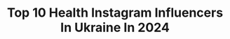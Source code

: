 ---
title: Top 10 Health Instagram Influencers In Ukraine In 2024
description: >-
  Find top health Instagram influencers in Ukraine in 2024. Most popular hashtags: #health #healthylifestyle #winter.
platform: Instagram
hits: 28
text_top: Discover the most popular Instagram influencers on inBeat.
text_bottom: inBeat has 28 Instagram influencers like this in Ukraine for you to work with.
profiles:
  - username: "tidymoose"
    fullname: >-
      Ivanka Siolkowsky
    bio: >-
      ✨ Home Organization 🎬 As seen on TV 📚Author 🧠 Mental Health Advocate 🧘🏼‍♀️ 🎤 Public Speaker 🇺🇦 Proud Ukrainian 🌎 Environmentalist #yearofnoshopping
    location: "Ukraine"
    followers: 63691
    engagement: 46
    commentsToLikes: 0.066015
    id: ckwvisgpgvsn40j23vi1w2yfn
    verified: false
    hashtags: "#camel, #pa, #blackfriday, #yearofnoshopping"
  - username: "lyanka_verkhivska"
    fullname: >-
      Hair-stylis |Make up artist
    bio: >-
      Style•Healthy lifestyle•Beauty 🍬@no_sugar_added_sweets 💍Husband @nazarko___ 💄Hairstyle&Make up courses ✂️Job @salon_komilfo 📍Sambir - Lviv
    location: "Ukraine"
    followers: 23400
    engagement: 252
    commentsToLikes: 0.050654
    id: ck5hshscawmgk0i11rl9hp740
    verified: false
    hashtags: "#lamel, #paesecosmetics, #zara, #markwirlen"
  - username: "marifur_8"
    fullname: >-
      Maria F
    bio: >-
      Miss Moscow 2016 Healthy lifestyle 🧘‍♀️ Sport Travelling @skyclinic_kiev ❤️ Made in Ukraine:) 🇺🇦 @goddess_of_detox_
    location: "Ukraine"
    followers: 67436
    engagement: 49
    commentsToLikes: 0.188378
    id: ck6tq40dmp95u0j71utffr8xo
    verified: false
    hashtags: "#gettingstrongereveryday, #romance, #museumhotelcappadocia, #dreamscometrue"
  - username: "kseniya_turlai"
    fullname: >-
      Kseniya Turlai
    bio: >-
      📍Cancun,Mexico ▫️Пробежала марафон 42.2 км ▪️Отказалась от мяса
    location: "Ukraine"
    followers: 20729
    engagement: 229
    commentsToLikes: 0.118495
    id: ck6tvedcblrca0j7181zqt93l
    verified: false
    hashtags: "#fitnessmotivation, #healthylifestyle, #sportlife, #lifeisbeautiful"
  - username: "dr.skytalinska"
    fullname: >-
      Дієтолог Оксана Скиталінська
    bio: >-
      ЛІКУЮ ЇЖЕЮ 📞 067 523 57 10 Від хірургії до дієтології Доказова дієтологія 💯 План довголіття Переможець у категорії Здоров'я у ТОП100 блогерів України
    location: "Ukraine"
    followers: 38252
    engagement: 515
    commentsToLikes: 0.027514
    id: ck1378twsach60i19puaiu63b
    verified: false
    hashtags: "#drskytalinska, #healthyfood, #nutrition, #health"
  - username: "rybinceff_zeka"
    fullname: >-
      Евгений Вячеславович 🌊
    bio: >-
      ✵ Остров Крым ⚓ Island of Crimea • ✵
    location: "Ukraine"
    followers: 5913
    engagement: 915
    commentsToLikes: 0.013312
    id: ck6u3sod8znk40j71vjpxpxlw
    verified: false
    hashtags: "#crimea, #rocks, #sun, #autumn"
  - username: "osia2013"
    fullname: >-
      OSIA YOUTUBE BLOGGER
    bio: >-
      Beauty | Fashion | Home | Cooking 14 years in Poland🇺🇦 500K+ YouTube channel Instagram PL : @olga.muszynska Contact: olga.donczenko@gmail.com
    location: "Ukraine"
    followers: 238223
    engagement: 806
    commentsToLikes: 0.011912
    id: ck0w3hdw1tf460i1912161s2o
    verified: false
    hashtags: "#makeup, #zara, #stylefashion, #vacationmode"
  - username: "marydenysiuk"
    fullname: >-
      𝗠𝗔𝗥𝗜𝗔 𝗗𝗘𝗡𝗬𝗦𝗜𝗨𝗞
    bio: >-
      From Netherlands to Dubai📍 Real estate, wellness, fine dining, fashion, motherhood. 10 million+ Reels views Dm/email for collaboration🤝
    location: "Ukraine"
    followers: 267103
    engagement: 1396
    commentsToLikes: 0.031828
    id: ck6udxlqtnp4g0j71mqfpeeiw
    verified: false
    hashtags: "#gcse, #alevels, #britishschoolsindubai, #internationalbaccalaureate"
  - username: "suhoruchko"
    fullname: >-
      Vlad  Suhoruchko 🇺🇦🇦🇪
    bio: >-
      Team @dennisbigbadwolf ♠️ @bace_nutrition 🥑 @behealthy_dxb 🧷@extremesportstradinguae 🌎 Online Coaching Dubai🇦🇪
    location: "Ukraine"
    followers: 261199
    engagement: 207
    commentsToLikes: 0.010326
    id: ck5hg71zu198j0i11n17sk88b
    verified: false
    hashtags: "#mrolympia, #dxb, #bodybuildingmotivation, #muscle"
  - username: "kristi_nika"
    fullname: >-
      Kristina Barbakar | Женский клуб | London
    bio: >-
      ▪основатель @kristinika_club ▪Научу как открыть женский клуб в своем городе ▪️Более 5 лет помогаю девушкам раскрыть себя ▪️ads/реклама @pr.brand.top
    location: "Ukraine"
    followers: 87142
    engagement: 176
    commentsToLikes: 0.070826
    id: ck5zp78rws4e10i14bsr1yrbe
    verified: false
    hashtags: "#moldovaeurovision2023, #pashaparfeni, #massage, #stpaulscathedral"
---